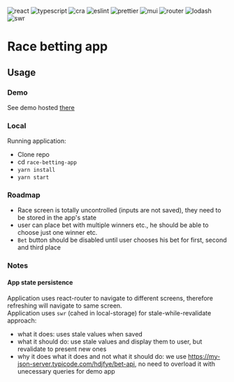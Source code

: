 ![react](https://img.shields.io/badge/React-v17-blue)
![typescript](https://img.shields.io/badge/typescript-blue)
![cra](https://img.shields.io/badge/create--react--app-blue)
![eslint](https://img.shields.io/badge/eslint-blue)
![prettier](https://img.shields.io/badge/prettier-blue)
![mui](https://img.shields.io/badge/MUI-yellowgreen)
![router](https://img.shields.io/badge/react--router-yellowgreen)
![lodash](https://img.shields.io/badge/lodash-yellowgreen)
![swr](https://img.shields.io/badge/swr-yellowgreen)

# Race betting app

## Usage
### Demo
See demo hosted [there](https://arkadiuszpasek.github.io/race-betting-app)

### Local
Running application:
 - Clone repo
 - cd `race-betting-app`
 - `yarn install`
 - `yarn start`

### Roadmap
 - Race screen is totally uncontrolled (inputs are not saved), they need to be stored in the app's state
 - user can place bet with multiple winners etc., he should be able to choose just one winner etc.
 - `Bet` button should be disabled until user chooses his bet for first, second and third place

### Notes
#### App state persistence
Application uses react-router to navigate to different screens, therefore refreshing will navigate to same screen.  
Application uses `swr` (cahed in local-storage) for stale-while-revalidate approach:
 - what it does: uses stale values when saved
 - what it should do: use stale values and display them to user, but revalidate to present new ones
 - why it does what it does and not what it should do: we use https://my-json-server.typicode.com/hdjfye/bet-api, no need to overload it with unecessary queries for demo app